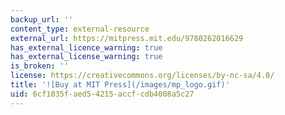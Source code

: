 ```yaml
---
backup_url: ''
content_type: external-resource
external_url: https://mitpress.mit.edu/9780262016629
has_external_licence_warning: true
has_external_license_warning: true
is_broken: ''
license: https://creativecommons.org/licenses/by-nc-sa/4.0/
title: '![Buy at MIT Press](/images/mp_logo.gif)'
uid: 6cf1035f-aed5-4215-accf-cdb4008a5c27
---
```


